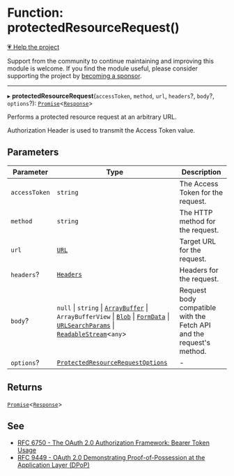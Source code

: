 # Function: protectedResourceRequest()

[💗 Help the project](https://github.com/sponsors/panva)

Support from the community to continue maintaining and improving this module is welcome. If you find the module useful, please consider supporting the project by [becoming a sponsor](https://github.com/sponsors/panva).

***

▸ **protectedResourceRequest**(`accessToken`, `method`, `url`, `headers`?, `body`?, `options`?): [`Promise`](https://developer.mozilla.org/docs/Web/JavaScript/Reference/Global_Objects/Promise)\<[`Response`](https://developer.mozilla.org/docs/Web/API/Response)\>

Performs a protected resource request at an arbitrary URL.

Authorization Header is used to transmit the Access Token value.

## Parameters

| Parameter | Type | Description |
| ------ | ------ | ------ |
| `accessToken` | `string` | The Access Token for the request. |
| `method` | `string` | The HTTP method for the request. |
| `url` | [`URL`](https://developer.mozilla.org/docs/Web/API/URL) | Target URL for the request. |
| `headers`? | [`Headers`](https://developer.mozilla.org/docs/Web/API/Headers) | Headers for the request. |
| `body`? | `null` \| `string` \| [`ArrayBuffer`](https://developer.mozilla.org/docs/Web/JavaScript/Reference/Global_Objects/ArrayBuffer) \| `ArrayBufferView` \| [`Blob`](https://developer.mozilla.org/docs/Web/API/Blob) \| [`FormData`](https://developer.mozilla.org/docs/Web/API/FormData) \| [`URLSearchParams`](https://developer.mozilla.org/docs/Web/API/URLSearchParams) \| [`ReadableStream`](https://developer.mozilla.org/docs/Web/API/ReadableStream)\<`any`\> | Request body compatible with the Fetch API and the request's method. |
| `options`? | [`ProtectedResourceRequestOptions`](../interfaces/ProtectedResourceRequestOptions.md) | - |

## Returns

[`Promise`](https://developer.mozilla.org/docs/Web/JavaScript/Reference/Global_Objects/Promise)\<[`Response`](https://developer.mozilla.org/docs/Web/API/Response)\>

## See

 - [RFC 6750 - The OAuth 2.0 Authorization Framework: Bearer Token Usage](https://www.rfc-editor.org/rfc/rfc6750.html#section-2.1)
 - [RFC 9449 - OAuth 2.0 Demonstrating Proof-of-Possession at the Application Layer (DPoP)](https://www.rfc-editor.org/rfc/rfc9449.html#name-protected-resource-access)
